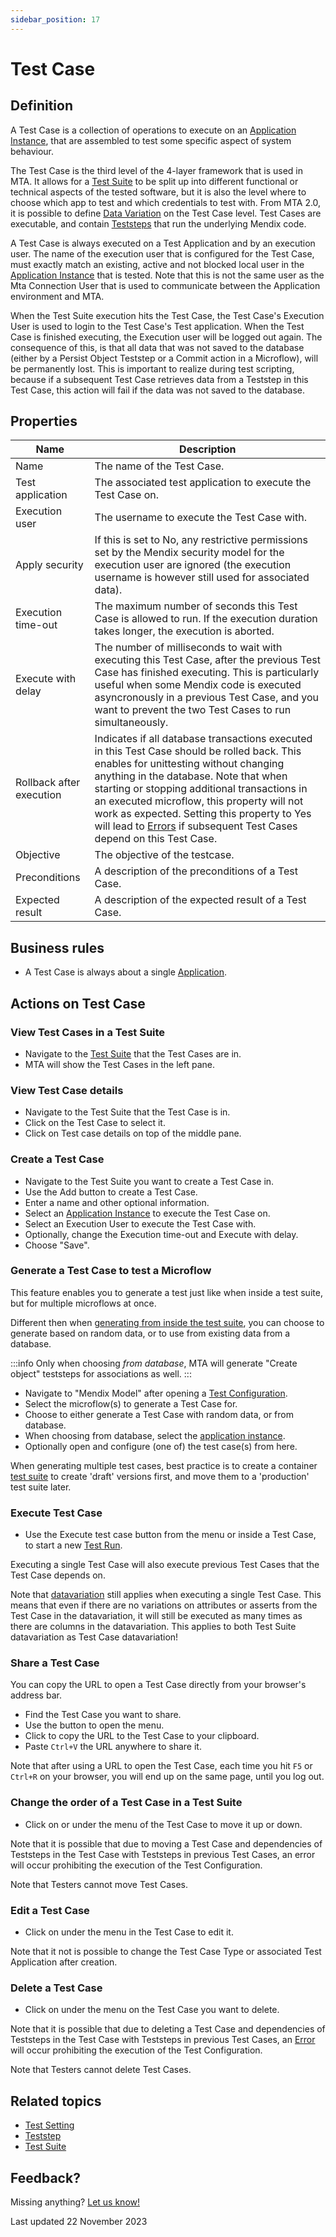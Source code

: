 ```yaml
---
sidebar_position: 17
---
```



# Test Case



## Definition

A Test Case is a collection of operations to execute on an [Application Instance](application-instance), that are assembled to test some specific aspect of system behaviour. 

The Test Case is the third level of the 4-layer framework that is used in MTA. It allows for a [Test Suite](test-suite) to be split up into different functional or technical aspects of the tested software, but it is also the level where to choose which app to test and which credentials to test with. From MTA 2.0, it is possible to define [Data Variation](datavariation) on the Test Case level. Test Cases are executable, and contain [Teststeps](teststep) that run the underlying Mendix code.

A Test Case is always executed on a Test Application and by an execution user. The name of the execution user that is configured for the Test Case, must exactly match an existing, active and not blocked local user in the [Application Instance](application-instance) that is tested. Note that this is not the same user as the Mta Connection User that is used to communicate between the Application environment and MTA. 

When the Test Suite execution hits the Test Case, the Test Case's Execution User is used to login to the Test Case's Test application. When the Test Case is finished executing, the Execution user will be logged out again. The consequence of this, is that all data that was not saved to the database (either by a Persist Object Teststep or a Commit action in a Microflow), will be permanently lost. This is important to realize during test scripting, because if a subsequent Test Case retrieves data from a Teststep in this Test Case, this action will fail if the data was not saved to the database.

## Properties
| Name                     | Description                                                                                                                                                                                                                                                                                                                                                                                                  |
| ------------------------ | ------------------------------------------------------------------------------------------------------------------------------------------------------------------------------------------------------------------------------------------------------------------------------------------------------------------------------------------------------------------------------------------------------------ |
| Name                     | The name of the Test Case.                                                                                                                                                                                                                                                                                                                                                                                   |
| Test application         | The associated test application to execute the Test Case on.                                                                                                                                                                                                                                                                                                                                                 |
| Execution user           | The username to execute the Test Case with.                                                                                                                                                                                                                                                                                                                                                                  |
| Apply security           | If this is set to No, any restrictive permissions set by the Mendix security model for the execution user are ignored (the execution username is however still used for associated data).                                                                                                                                                                                                                    |
| Execution time-out       | The maximum number of seconds this Test Case is allowed to run. If the execution duration takes longer, the execution is aborted.                                                                                                                                                                                                                                                                            |
| Execute with delay       | The number of milliseconds to wait with executing this Test Case, after the previous Test Case has finished executing. This is particularly useful when some Mendix code is executed asyncronously in a previous Test Case, and you want to prevent the two Test Cases to run simultaneously.                                                                                                                |
| Rollback after execution | Indicates if all database transactions executed in this Test Case should be rolled back. This enables for unittesting without changing anything in the database. Note that when starting or stopping additional transactions in an executed microflow, this property will not work as expected. Setting this property to Yes will lead to [Errors](error) if subsequent Test Cases depend on this Test Case. |
| Objective                | The objective of the testcase.                                                                                                                                                                                                                                                                                                                                                                               |
| Preconditions            | A description of the preconditions of a Test Case.                                                                                                                                                                                                                                                                                                                                                           |
| Expected result          | A description of the expected result of a Test Case.                                                                                                                                                                                                                                                                                                                                                         |

## Business rules

- A Test Case is always about a single [Application](application).

## Actions on Test Case

### View Test Cases in a Test Suite
- Navigate to the [Test Suite](test-suite) that the Test Cases are in.
- MTA will show the Test Cases in the left pane.

### View Test Case details
- Navigate to the Test Suite that the Test Case is in.
- Click on the Test Case to select it.
- Click on Test case details on top of the middle pane.

### Create a Test Case
- Navigate to the Test Suite you want to create a Test Case in.
- Use the Add button to create a Test Case.
- Enter a name and other optional information.
- Select an [Application Instance](application-instance) to execute the Test Case on.
- Select an Execution User to execute the Test Case with.
- Optionally, change the Execution time-out and Execute with delay.
- Choose "Save".

### Generate a Test Case to test a Microflow

This feature enables you to generate a test just like when inside a test suite, but for multiple microflows at once.

Different then when [generating from inside the test suite](generated-test), you can choose to generate based on random data, or to use from existing data from a database.

:::info
Only when choosing *from database*, MTA will generate "Create object" teststeps for associations as well.
:::

- Navigate to "Mendix Model" after opening a [Test Configuration](test-configuration).
- Select the microflow(s) to generate a Test Case for.
- Choose to either generate a Test Case with random data, or from database.
- When choosing from database, select the [application instance](application-instance).
- Optionally open and configure (one of) the test case(s) from here.

When generating multiple test cases, best practice is to create a container [test suite](test-suite) to create 'draft' versions first, and move them to a 'production' test suite later.

### Execute Test Case

- Use the Execute test case button from the <i class="fal fa-share-nodes"></i> menu or inside a Test Case, to start a new [Test Run](test-run).

Executing a single Test Case will also execute previous Test Cases that the Test Case depends on. 

Note that [datavariation](datavariation) still applies when executing a single Test Case. This means that even if there are no variations on attributes or asserts from the Test Case in the datavariation, it will still be executed as many times as there are columns in the datavariation. This applies to both Test Suite datavariation as Test Case datavariation!

### Share a Test Case

You can copy the URL to open a Test Case directly from your browser's address bar. 

- Find the Test Case you want to share.
- Use the <i class="fas fa-ellipsis"></i> button to open the menu.
- Click <i class="fal fa-link-simple"></i> to copy the URL to the Test Case to your clipboard.
- Paste `Ctrl+V` the URL anywhere to share it.

Note that after using a URL to open the Test Case, each time you hit `F5` or `Ctrl+R` on your browser, you will end up on the same page, until you log out.

### Change the order of a Test Case in a Test Suite
- Click on <i class="fas fa-arrow-up"></i> or <i class="fas fa-arrow-down"></i> under the <i class="fas fa-ellipsis"></i> menu of the Test Case to move it up or down.

Note that it is possible that due to moving a Test Case and dependencies of Teststeps in the Test Case with Teststeps in previous Test Cases, an error will occur prohibiting the execution of the Test Configuration.

Note that Testers cannot move Test Cases.

### Edit a Test Case 

- Click on <i class="fa fa-pencil"></i> under the <i class="fas fa-ellipsis"></i> menu in the Test Case to edit it.

Note that it not is possible to change the Test Case Type or associated Test Application after creation.

### Delete a Test Case

- Click on <i class="fas fa-trash-alt"></i> under the <i class="fas fa-ellipsis"></i> menu on the Test Case you want to delete.

Note that it is possible that due to deleting a Test Case and dependencies of Teststeps in the Test Case with Teststeps in previous Test Cases, an [Error](error) will occur prohibiting the execution of the Test Configuration.

Note that Testers cannot delete Test Cases.

## Related topics
- [Test Setting](test-setting)
- [Teststep](teststep)
- [Test Suite](test-suite)


## Feedback?
Missing anything? [Let us know!](mailto:support@menditect.com)

Last updated 22 November 2023